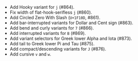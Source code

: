  * Add Hooky variant for `j` (#864).
 * Fix width of flat-hook-serifless `j` (#860).
 * Add Circled Zero With Slash (`U+1F10D`, #861).
 * Add bar-interrupted variants for Dollar and Cent sign (#863).
 * Add bend and curly variants for `7` (#866).
 * Add interrupted variants for `B` (#869).
 * Add variant selectors for Greek lower Alpha and Iota (#873).
 * Add tail to Greek lower Pi and Tau (#875).
 * Add compact/descending variants for `J` (#876).
 * Add cursive `v` and `w`.
